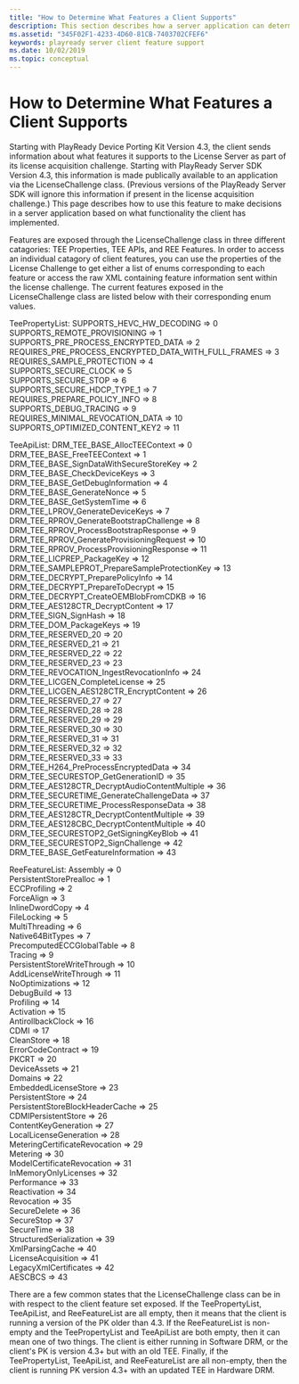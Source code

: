 ```yaml
---
title: "How to Determine What Features a Client Supports"
description: This section describes how a server application can determine whether a client supports a given feature or not.
ms.assetid: "345F02F1-4233-4D60-81CB-7403702CFEF6"
keywords: playready server client feature support
ms.date: 10/02/2019
ms.topic: conceptual
---
```


# How to Determine What Features a Client Supports

Starting with PlayReady Device Porting Kit Version 4.3, the client sends information about what features it supports to the License Server as part of its license acquisition challenge.  Starting with PlayReady Server SDK Version 4.3, this information is made publically available to an application via the LicenseChallenge class.  (Previous versions of the PlayReady Server SDK will ignore this information if present in the license acquisition challenge.)  This page describes how to use this feature to make decisions in a server application based on what functionality the client has implemented.

Features are exposed through the LicenseChallenge class in three different catagories: TEE Properties, TEE APIs, and REE Features. In order to access an individual catagory of client features, you can use the properties of the License Challenge to get either a list of enums corresponding to each feature or access the raw XML containing feature information sent within the license challenge. The current features exposed in the LicenseChallenge class are listed below with their corresponding enum values.

TeePropertyList:
    SUPPORTS_HEVC_HW_DECODING                            => 0<br/>
    SUPPORTS_REMOTE_PROVISIONING                         => 1<br/>
    SUPPORTS_PRE_PROCESS_ENCRYPTED_DATA                  => 2<br/>
    REQUIRES_PRE_PROCESS_ENCRYPTED_DATA_WITH_FULL_FRAMES => 3<br/>
    REQUIRES_SAMPLE_PROTECTION                           => 4<br/>
    SUPPORTS_SECURE_CLOCK                                => 5<br/>
    SUPPORTS_SECURE_STOP                                 => 6<br/>
    SUPPORTS_SECURE_HDCP_TYPE_1                          => 7<br/>
    REQUIRES_PREPARE_POLICY_INFO                         => 8<br/>
    SUPPORTS_DEBUG_TRACING                               => 9<br/>
    REQUIRES_MINIMAL_REVOCATION_DATA                     => 10<br/>
    SUPPORTS_OPTIMIZED_CONTENT_KEY2                      => 11<br/>

TeeApiList:
    DRM_TEE_BASE_AllocTEEContext                         => 0<br/>
    DRM_TEE_BASE_FreeTEEContext                          => 1<br/>
    DRM_TEE_BASE_SignDataWithSecureStoreKey              => 2<br/>
    DRM_TEE_BASE_CheckDeviceKeys                         => 3<br/>
    DRM_TEE_BASE_GetDebugInformation                     => 4<br/>
    DRM_TEE_BASE_GenerateNonce                           => 5<br/>
    DRM_TEE_BASE_GetSystemTime                           => 6<br/>
    DRM_TEE_LPROV_GenerateDeviceKeys                     => 7<br/>
    DRM_TEE_RPROV_GenerateBootstrapChallenge             => 8<br/>
    DRM_TEE_RPROV_ProcessBootstrapResponse               => 9<br/>
    DRM_TEE_RPROV_GenerateProvisioningRequest            => 10<br/>
    DRM_TEE_RPROV_ProcessProvisioningResponse            => 11<br/>
    DRM_TEE_LICPREP_PackageKey                           => 12<br/>
    DRM_TEE_SAMPLEPROT_PrepareSampleProtectionKey        => 13<br/>
    DRM_TEE_DECRYPT_PreparePolicyInfo                    => 14<br/>
    DRM_TEE_DECRYPT_PrepareToDecrypt                     => 15<br/>
    DRM_TEE_DECRYPT_CreateOEMBlobFromCDKB                => 16<br/>
    DRM_TEE_AES128CTR_DecryptContent                     => 17<br/>
    DRM_TEE_SIGN_SignHash                                => 18<br/>
    DRM_TEE_DOM_PackageKeys                              => 19<br/>
    DRM_TEE_RESERVED_20                                  => 20<br/>
    DRM_TEE_RESERVED_21                                  => 21<br/>
    DRM_TEE_RESERVED_22                                  => 22<br/>
    DRM_TEE_RESERVED_23                                  => 23<br/>
    DRM_TEE_REVOCATION_IngestRevocationInfo              => 24<br/>
    DRM_TEE_LICGEN_CompleteLicense                       => 25<br/>
    DRM_TEE_LICGEN_AES128CTR_EncryptContent              => 26<br/>
    DRM_TEE_RESERVED_27                                  => 27<br/>
    DRM_TEE_RESERVED_28                                  => 28<br/>
    DRM_TEE_RESERVED_29                                  => 29<br/>
    DRM_TEE_RESERVED_30                                  => 30<br/>
    DRM_TEE_RESERVED_31                                  => 31<br/>
    DRM_TEE_RESERVED_32                                  => 32<br/>
    DRM_TEE_RESERVED_33                                  => 33<br/>
    DRM_TEE_H264_PreProcessEncryptedData                 => 34<br/>
    DRM_TEE_SECURESTOP_GetGenerationID                   => 35<br/>
    DRM_TEE_AES128CTR_DecryptAudioContentMultiple        => 36<br/>
    DRM_TEE_SECURETIME_GenerateChallengeData             => 37<br/>
    DRM_TEE_SECURETIME_ProcessResponseData               => 38<br/>
    DRM_TEE_AES128CTR_DecryptContentMultiple             => 39<br/>
    DRM_TEE_AES128CBC_DecryptContentMultiple             => 40<br/>
    DRM_TEE_SECURESTOP2_GetSigningKeyBlob                => 41<br/>
    DRM_TEE_SECURESTOP2_SignChallenge                    => 42<br/>
    DRM_TEE_BASE_GetFeatureInformation                   => 43<br/>

ReeFeatureList:
    Assembly                                             => 0<br/>
    PersistentStorePrealloc                              => 1<br/>
    ECCProfiling                                         => 2<br/>
    ForceAlign                                           => 3<br/>
    InlineDwordCopy                                      => 4<br/>
    FileLocking                                          => 5<br/>
    MultiThreading                                       => 6<br/>
    Native64BitTypes                                     => 7<br/>
    PrecomputedECCGlobalTable                            => 8<br/>
    Tracing                                              => 9<br/>
    PersistentStoreWriteThrough                          => 10<br/>
    AddLicenseWriteThrough                               => 11<br/>
    NoOptimizations                                      => 12<br/>
    DebugBuild                                           => 13<br/>
    Profiling                                            => 14<br/>
    Activation                                           => 15<br/>
    AntirollbackClock                                    => 16<br/>
    CDMI                                                 => 17<br/>
    CleanStore                                           => 18<br/>
    ErrorCodeContract                                    => 19<br/>
    PKCRT                                                => 20<br/>
    DeviceAssets                                         => 21<br/>
    Domains                                              => 22<br/>
    EmbeddedLicenseStore                                 => 23<br/>
    PersistentStore                                      => 24<br/>
    PersistentStoreBlockHeaderCache                      => 25<br/>
    CDMIPersistentStore                                  => 26<br/>
    ContentKeyGeneration                                 => 27<br/>
    LocalLicenseGeneration                               => 28<br/>
    MeteringCertificateRevocation                        => 29<br/>
    Metering                                             => 30<br/>
    ModelCertificateRevocation                           => 31<br/>
    InMemoryOnlyLicenses                                 => 32<br/>
    Performance                                          => 33<br/>
    Reactivation                                         => 34<br/>
    Revocation                                           => 35<br/>
    SecureDelete                                         => 36<br/>
    SecureStop                                           => 37<br/>
    SecureTime                                           => 38<br/>
    StructuredSerialization                              => 39<br/>
    XmlParsingCache                                      => 40<br/>
    LicenseAcquisition                                   => 41<br/>
    LegacyXmlCertificates                                => 42<br/>
    AESCBCS                                              => 43<br/>

There are a few common states that the LicenseChallenge class can be in with respect to the client feature set exposed. If the TeePropertyList, TeeApiList, and ReeFeatureList are all empty, then it means that the client is running a version of the PK older than 4.3. If the ReeFeatureList is non-empty and the TeePropertyList and TeeApiList are both empty, then it can mean one of two things. The client is either running in Software DRM, or the client's PK is version 4.3+ but with an old TEE. Finally, if the TeePropertyList, TeeApiList, and ReeFeatureList are all non-empty, then the client is running PK version 4.3+ with an updated TEE in Hardware DRM.

<br/><br/>

